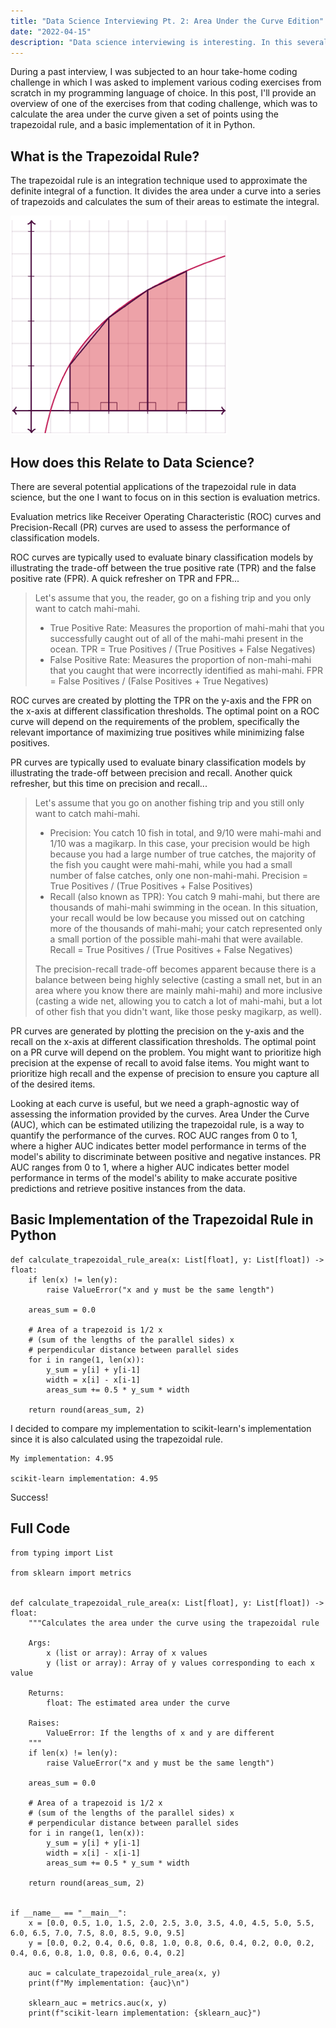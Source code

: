 ```yaml
---
title: "Data Science Interviewing Pt. 2: Area Under the Curve Edition"
date: "2022-04-15"
description: "Data science interviewing is interesting. In this several part series, I will explain/implement solutions to problems that I have come across during the data science interview process. These posts serve as practice, but I hope that others will find them useful as well. This time it's Area Under the Curve edition."
---
```


During a past interview, I was subjected to an hour take-home coding challenge in which I was asked to implement various coding exercises from scratch in my programming language of choice. In this post, I'll provide an overview of one of the exercises from that coding challenge, which was to calculate the area under the curve given a set of points using the trapezoidal rule, and a basic implementation of it in Python.

## What is the Trapezoidal Rule?

The trapezoidal rule is an integration technique used to approximate the definite integral of a function. It divides the area under a curve into a series of trapezoids and calculates the sum of their areas to estimate the integral.

![](trapezoidal-rule.png)

## How does this Relate to Data Science?

There are several potential applications of the trapezoidal rule in data science, but the one I want to focus on in this section is evaluation metrics.

Evaluation metrics like Receiver Operating Characteristic (ROC) curves and Precision-Recall (PR) curves are used to assess the performance of classification models.

ROC curves are typically used to evaluate binary classification models by illustrating the trade-off between the true positive rate (TPR) and the false positive rate (FPR). A quick refresher on TPR and FPR...

> Let's assume that you, the reader, go on a fishing trip and you only want to catch mahi-mahi.
>
> -    True Positive Rate: Measures the proportion of mahi-mahi that you successfully caught out of all of the mahi-mahi present in the ocean. TPR = True Positives / (True Positives + False Negatives)
> -    False Positive Rate: Measures the proportion of non-mahi-mahi that you caught that were incorrectly identified as mahi-mahi. FPR = False Positives / (False Positives + True Negatives)

ROC curves are created by plotting the TPR on the y-axis and the FPR on the x-axis at different classification thresholds. The optimal point on a ROC curve will depend on the requirements of the problem, specifically the relevant importance of maximizing true positives while minimizing false positives.

PR curves are typically used to evaluate binary classification models by illustrating the trade-off between precision and recall. Another quick refresher, but this time on precision and recall...

> Let's assume that you go on another fishing trip and you still only want to catch mahi-mahi.
>
> -    Precision: You catch 10 fish in total, and 9/10 were mahi-mahi and 1/10 was a magikarp. In this case, your precision would be high because you had a large number of true catches, the majority of the fish you caught were mahi-mahi, while you had a small number of false catches, only one non-mahi-mahi. Precision = True Positives / (True Positives + False Positives)
> -    Recall (also known as TPR): You catch 9 mahi-mahi, but there are thousands of mahi-mahi swimming in the ocean. In this situation, your recall would be low because you missed out on catching more of the thousands of mahi-mahi; your catch represented only a small portion of the possible mahi-mahi that were available. Recall = True Positives / (True Positives + False Negatives)
>
> The precision-recall trade-off becomes apparent because there is a balance between being highly selective (casting a small net, but in an area where you know there are mainly mahi-mahi) and more inclusive (casting a wide net, allowing you to catch a lot of mahi-mahi, but a lot of other fish that you didn't want, like those pesky magikarp, as well).

PR curves are generated by plotting the precision on the y-axis and the recall on the x-axis at different classification thresholds. The optimal point on a PR curve will depend on the problem. You might want to prioritize high precision at the expense of recall to avoid false items. You might want to prioritize high recall and the expense of precision to ensure you capture all of the desired items.

Looking at each curve is useful, but we need a graph-agnostic way of assessing the information provided by the curves. Area Under the Curve (AUC), which can be estimated utilizing the trapezoidal rule, is a way to quantify the performance of the curves. ROC AUC ranges from 0 to 1, where a higher AUC indicates better model performance in terms of the model's ability to discriminate between positive and negative instances. PR AUC ranges from 0 to 1, where a higher AUC indicates better model performance in terms of the model's ability to make accurate positive predictions and retrieve positive instances from the data.

## Basic Implementation of the Trapezoidal Rule in Python

```
def calculate_trapezoidal_rule_area(x: List[float], y: List[float]) -> float:
    if len(x) != len(y):
        raise ValueError("x and y must be the same length")

    areas_sum = 0.0

    # Area of a trapezoid is 1/2 x
    # (sum of the lengths of the parallel sides) x
    # perpendicular distance between parallel sides
    for i in range(1, len(x)):
        y_sum = y[i] + y[i-1]
        width = x[i] - x[i-1]
        areas_sum += 0.5 * y_sum * width

    return round(areas_sum, 2)
```

I decided to compare my implementation to scikit-learn's implementation since it is also calculated using the trapezoidal rule.

```
My implementation: 4.95

scikit-learn implementation: 4.95
```

Success!

## Full Code

```
from typing import List

from sklearn import metrics


def calculate_trapezoidal_rule_area(x: List[float], y: List[float]) -> float:
    """Calculates the area under the curve using the trapezoidal rule

    Args:
        x (list or array): Array of x values
        y (list or array): Array of y values corresponding to each x value

    Returns:
        float: The estimated area under the curve

    Raises:
        ValueError: If the lengths of x and y are different
    """
    if len(x) != len(y):
        raise ValueError("x and y must be the same length")

    areas_sum = 0.0

    # Area of a trapezoid is 1/2 x
    # (sum of the lengths of the parallel sides) x
    # perpendicular distance between parallel sides
    for i in range(1, len(x)):
        y_sum = y[i] + y[i-1]
        width = x[i] - x[i-1]
        areas_sum += 0.5 * y_sum * width

    return round(areas_sum, 2)


if __name__ == "__main__":
    x = [0.0, 0.5, 1.0, 1.5, 2.0, 2.5, 3.0, 3.5, 4.0, 4.5, 5.0, 5.5, 6.0, 6.5, 7.0, 7.5, 8.0, 8.5, 9.0, 9.5]
    y = [0.0, 0.2, 0.4, 0.6, 0.8, 1.0, 0.8, 0.6, 0.4, 0.2, 0.0, 0.2, 0.4, 0.6, 0.8, 1.0, 0.8, 0.6, 0.4, 0.2]

    auc = calculate_trapezoidal_rule_area(x, y)
    print(f"My implementation: {auc}\n")

    sklearn_auc = metrics.auc(x, y)
    print(f"scikit-learn implementation: {sklearn_auc}")
```
